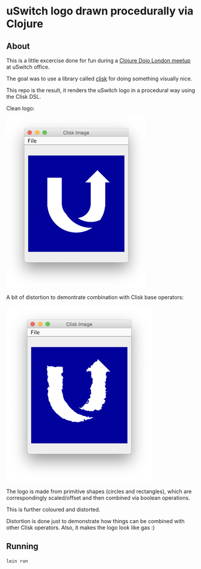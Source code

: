 # uSwitch logo drawn procedurally via Clojure

## About
This is a little excercise done for fun during a [Clojure Dojo London meetup](https://www.meetup.com/London-Clojurians/events/wndklqyzfbpb/) at uSwitch office.

The goal was to use a library called [clisk](https://github.com/mikera/clisk) for doing something visually nice.

This repo is the result, it renders the uSwitch logo in a procedural way using the Clisk DSL.

Clean logo:

![](img/uswitch-logo-clean.png)

A bit of distortion to demontrate combination with Clisk base operators:

![](img/uswitch-logo-distorted.png)

The logo is made from primitive shapes (circles and rectangles), which are correspondingly scaled/offset and then combined via boolean operations.

This is further coloured and distorted.

Distortion is done just to demonstrate how things can be combined with other Clisk operators. Also, it makes the logo look like gas :)

## Running

```bash
lein run
```